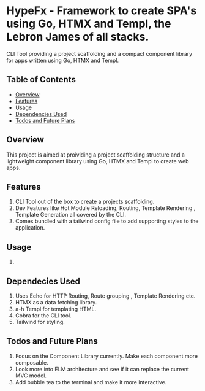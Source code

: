 # HypeFx - Framework to create SPA's using Go, HTMX and Templ, the Lebron James of all stacks. 
CLI Tool providing a project scaffolding and a compact component library for apps written using Go, HTMX and Templ. 

## Table of Contents
- [Overview](#overview)
- [Features](#features)
- [Usage](#usage)
- [Dependencies Used](#dependencies-used)
- [Todos and Future Plans](#todos-and-future-plans)

## Overview
This project is aimed at proividing a project scaffolding structure and a lightweight component library using Go, HTMX and Templ to create web apps.

## Features
 1. CLI Tool out of the box to create a projects scaffolding.
 2. Dev Features like Hot Module Reloading, Routing, Template Rendering , Template Generation all covered by the CLI.
 3. Comes bundled with a tailwind config file to add supporting styles to the application.


## Usage
1. 

## Dependecies Used
1. Uses Echo for HTTP Routing, Route grouping , Template Rendering etc.
2. HTMX as a data fetching library.
3. a-h Templ for templating HTML.
4. Cobra for the CLI tool.
5. Tailwind for styling.

## Todos and Future Plans 
1. Focus on the Component Library currently. Make each component more composable.
2. Look more into ELM architecture and see if it can replace the current MVC model.
3. Add bubble tea to the terminal and make it more interactive.


